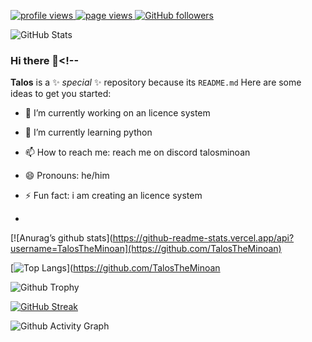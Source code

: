 
<p align="left">
  <a href="https://github.com/TalosTheMinoan/">
    <img src="https://komarev.com/ghpvc/?username=codemaker2015&color=red" alt="profile views" />
  </a>
  <a href="https://github.com/TalosTheMinoan/">
    <img src="https://visitor-badge.glitch.me/badge?page_id=page.id" alt="page views" />
  </a>

  <a href="https://github.com/TalosTheMinoan?tab=followers">
    <img alt="GitHub followers" src="https://img.shields.io/github/followers/codemaker2015?color=yellow&logo=github">
  </a>

  
![GitHub Stats](https://github-readme-stats.vercel.app/api?username=TalosTheMinoan&show_icons=true&theme=radical)


### Hi there 👋<!--
**Talos** is a ✨ _special_ ✨ repository because its `README.md` 
Here are some ideas to get you started:
- 🔭 I’m currently working on an licence system
- 🌱 I’m currently learning python
- 📫 How to reach me: reach me on discord talosminoan
- 😄 Pronouns: he/him
- ⚡ Fun fact: i am creating an licence system

- 
[![Anurag’s github stats](https://github-readme-stats.vercel.app/api?username=TalosTheMinoan](https://github.com/TalosTheMinoan)

[![Top Langs](https://github-readme-stats.vercel.app/api/top-langs/?username=yushi1007&layout=compact)](https://github.com/TalosTheMinoan 


![Github Trophy](https://github-profile-trophy.vercel.app/?username=TalosTheMinoan&theme=discord)

[![GitHub Streak](https://github-readme-streak-stats.herokuapp.com?user=TalosTheMinoan&theme=blueberry&date_format=M%20j%5B%2C%20Y%5D)](https://git.io/streak-stats)




![Github Activity Graph](https://activity-graph.herokuapp.com/graph?username=TalosTheMinoan&theme=xcode)

